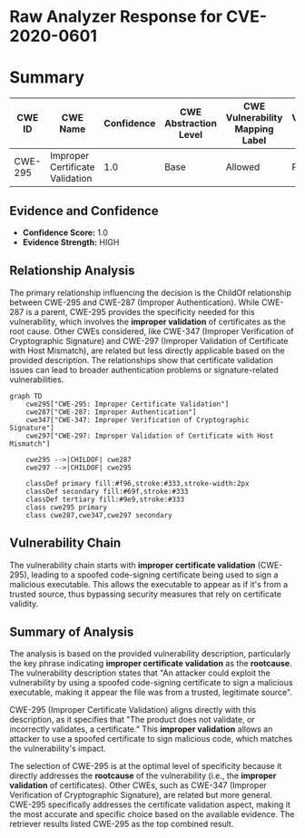 # Raw Analyzer Response for CVE-2020-0601

# Summary
| CWE ID | CWE Name | Confidence | CWE Abstraction Level | CWE Vulnerability Mapping Label | CWE-Vulnerability Mapping Notes |
|---|---|---|---|---|---|
| CWE-295 | Improper Certificate Validation | 1.0 | Base | Allowed | Primary CWE |

## Evidence and Confidence

*   **Confidence Score:** 1.0
*   **Evidence Strength:** HIGH

## Relationship Analysis
The primary relationship influencing the decision is the ChildOf relationship between CWE-295 and CWE-287 (Improper Authentication). While CWE-287 is a parent, CWE-295 provides the specificity needed for this vulnerability, which involves the **improper validation** of certificates as the root cause. Other CWEs considered, like CWE-347 (Improper Verification of Cryptographic Signature) and CWE-297 (Improper Validation of Certificate with Host Mismatch), are related but less directly applicable based on the provided description. The relationships show that certificate validation issues can lead to broader authentication problems or signature-related vulnerabilities.

```mermaid
graph TD
    cwe295["CWE-295: Improper Certificate Validation"]
    cwe287["CWE-287: Improper Authentication"]
    cwe347["CWE-347: Improper Verification of Cryptographic Signature"]
    cwe297["CWE-297: Improper Validation of Certificate with Host Mismatch"]

    cwe295 -->|CHILDOF| cwe287
    cwe297 -->|CHILDOF| cwe295
    
    classDef primary fill:#f96,stroke:#333,stroke-width:2px
    classDef secondary fill:#69f,stroke:#333
    classDef tertiary fill:#9e9,stroke:#333
    class cwe295 primary
    class cwe287,cwe347,cwe297 secondary
```

## Vulnerability Chain
The vulnerability chain starts with **improper certificate validation** (CWE-295), leading to a spoofed code-signing certificate being used to sign a malicious executable. This allows the executable to appear as if it's from a trusted source, thus bypassing security measures that rely on certificate validity.

## Summary of Analysis
The analysis is based on the provided vulnerability description, particularly the key phrase indicating **improper certificate validation** as the **rootcause**. The vulnerability description states that "An attacker could exploit the vulnerability by using a spoofed code-signing certificate to sign a malicious executable, making it appear the file was from a trusted, legitimate source".

CWE-295 (Improper Certificate Validation) aligns directly with this description, as it specifies that "The product does not validate, or incorrectly validates, a certificate." This **improper validation** allows an attacker to use a spoofed certificate to sign malicious code, which matches the vulnerability's impact.

The selection of CWE-295 is at the optimal level of specificity because it directly addresses the **rootcause** of the vulnerability (i.e., the **improper validation** of certificates). Other CWEs, such as CWE-347 (Improper Verification of Cryptographic Signature), are related but more general. CWE-295 specifically addresses the certificate validation aspect, making it the most accurate and specific choice based on the available evidence. The retriever results listed CWE-295 as the top combined result.